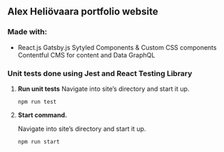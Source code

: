 ## Alex Heliövaara portfolio website

### Made with:

-   React.js
    Gatsby.js
    Sytyled Components & Custom CSS components
    Contentful CMS for content and Data
    GraphQL

### Unit tests done using Jest and React Testing Library

1.  **Run unit tests**
    Navigate into site’s directory and start it up.

    ```shell
    npm run test
    ```

2.  **Start command.**

    Navigate into site’s directory and start it up.

    ```shell
    npm run start
    ```
